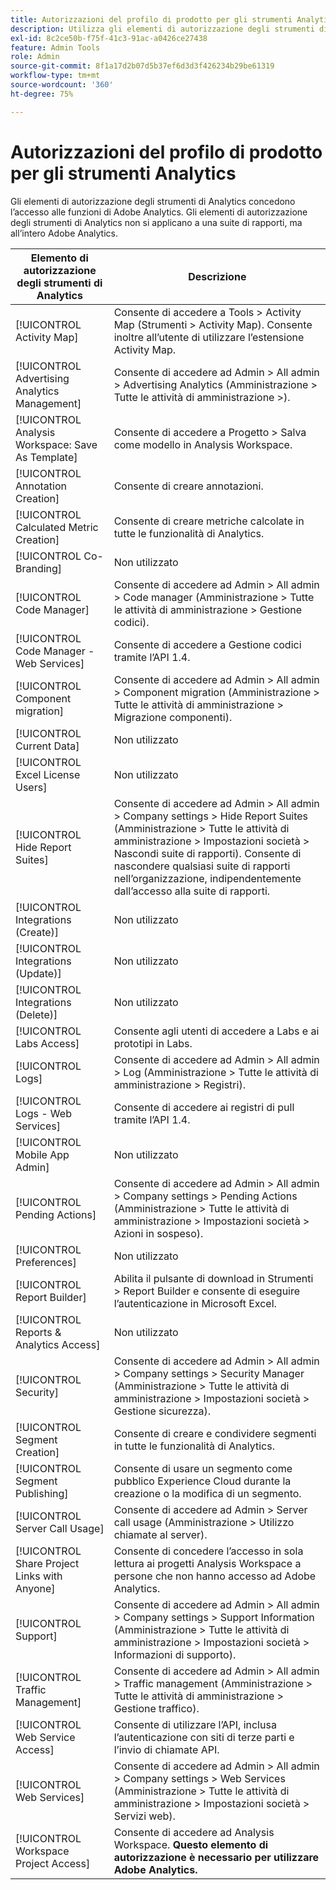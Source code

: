```yaml
---
title: Autorizzazioni del profilo di prodotto per gli strumenti Analytics
description: Utilizza gli elementi di autorizzazione degli strumenti di Analytics per concedere l’accesso alle funzioni di Adobe Analytics.
exl-id: 8c2ce50b-f75f-41c3-91ac-a0426ce27438
feature: Admin Tools
role: Admin
source-git-commit: 8f1a17d2b07d5b37ef6d3d3f426234b29be61319
workflow-type: tm+mt
source-wordcount: '360'
ht-degree: 75%

---
```


# Autorizzazioni del profilo di prodotto per gli strumenti Analytics

Gli elementi di autorizzazione degli strumenti di Analytics concedono l’accesso alle funzioni di Adobe Analytics. Gli elementi di autorizzazione degli strumenti di Analytics non si applicano a una suite di rapporti, ma all’intero Adobe Analytics.

| Elemento di autorizzazione degli strumenti di Analytics | Descrizione |
|----|----|
| [!UICONTROL Activity Map] | Consente di accedere a Tools > Activity Map (Strumenti > Activity Map). Consente inoltre all’utente di utilizzare l’estensione Activity Map. |
| [!UICONTROL Advertising Analytics Management] | Consente di accedere ad Admin > All admin > Advertising Analytics (Amministrazione > Tutte le attività di amministrazione >). |
| [!UICONTROL Analysis Workspace: Save As Template] | Consente di accedere a Progetto > Salva come modello in Analysis Workspace. |
| [!UICONTROL Annotation Creation] | Consente di creare annotazioni. |
| [!UICONTROL Calculated Metric Creation] | Consente di creare metriche calcolate in tutte le funzionalità di Analytics. |
| [!UICONTROL Co-Branding] | Non utilizzato |
| [!UICONTROL Code Manager] | Consente di accedere ad Admin > All admin > Code manager (Amministrazione > Tutte le attività di amministrazione > Gestione codici). |
| [!UICONTROL Code Manager - Web Services] | Consente di accedere a Gestione codici tramite l’API 1.4. |
| [!UICONTROL Component migration] | Consente di accedere ad Admin > All admin > Component migration (Amministrazione > Tutte le attività di amministrazione > Migrazione componenti). |
| [!UICONTROL Current Data] | Non utilizzato |
| [!UICONTROL Excel License Users] | Non utilizzato |
| [!UICONTROL Hide Report Suites] | Consente di accedere ad Admin > All admin > Company settings > Hide Report Suites (Amministrazione > Tutte le attività di amministrazione > Impostazioni società > Nascondi suite di rapporti). Consente di nascondere qualsiasi suite di rapporti nell’organizzazione, indipendentemente dall’accesso alla suite di rapporti. |
| [!UICONTROL Integrations (Create)] | Non utilizzato |
| [!UICONTROL Integrations (Update)] | Non utilizzato |
| [!UICONTROL Integrations (Delete)] | Non utilizzato |
| [!UICONTROL Labs Access] | Consente agli utenti di accedere a Labs e ai prototipi in Labs. |
| [!UICONTROL Logs] | Consente di accedere ad Admin > All admin > Log (Amministrazione > Tutte le attività di amministrazione > Registri). |
| [!UICONTROL Logs - Web Services] | Consente di accedere ai registri di pull tramite l’API 1.4. |
| [!UICONTROL Mobile App Admin] | Non utilizzato |
| [!UICONTROL Pending Actions] | Consente di accedere ad Admin > All admin > Company settings > Pending Actions (Amministrazione > Tutte le attività di amministrazione > Impostazioni società > Azioni in sospeso). |
| [!UICONTROL Preferences] | Non utilizzato |
| [!UICONTROL Report Builder] | Abilita il pulsante di download in Strumenti > Report Builder e consente di eseguire l’autenticazione in Microsoft Excel. |
| [!UICONTROL Reports & Analytics Access] | Non utilizzato |
| [!UICONTROL Security] | Consente di accedere ad Admin > All admin > Company settings > Security Manager (Amministrazione > Tutte le attività di amministrazione > Impostazioni società > Gestione sicurezza). |
| [!UICONTROL Segment Creation] | Consente di creare e condividere segmenti in tutte le funzionalità di Analytics. |
| [!UICONTROL Segment Publishing] | Consente di usare un segmento come pubblico Experience Cloud durante la creazione o la modifica di un segmento. |
| [!UICONTROL Server Call Usage] | Consente di accedere ad Admin > Server call usage (Amministrazione > Utilizzo chiamate al server). |
| [!UICONTROL Share Project Links with Anyone] | Consente di concedere l’accesso in sola lettura ai progetti Analysis Workspace a persone che non hanno accesso ad Adobe Analytics. |
| [!UICONTROL Support] | Consente di accedere ad Admin > All admin > Company settings > Support Information (Amministrazione > Tutte le attività di amministrazione > Impostazioni società > Informazioni di supporto). |
| [!UICONTROL Traffic Management] | Consente di accedere ad Admin > All admin > Traffic management (Amministrazione > Tutte le attività di amministrazione > Gestione traffico). |
| [!UICONTROL Web Service Access] | Consente di utilizzare l’API, inclusa l’autenticazione con siti di terze parti e l’invio di chiamate API. |
| [!UICONTROL Web Services] | Consente di accedere ad Admin > All admin > Company settings > Web Services (Amministrazione > Tutte le attività di amministrazione > Impostazioni società > Servizi web). |
| [!UICONTROL Workspace Project Access] | Consente di accedere ad Analysis Workspace. **Questo elemento di autorizzazione è necessario per utilizzare Adobe Analytics.** |
